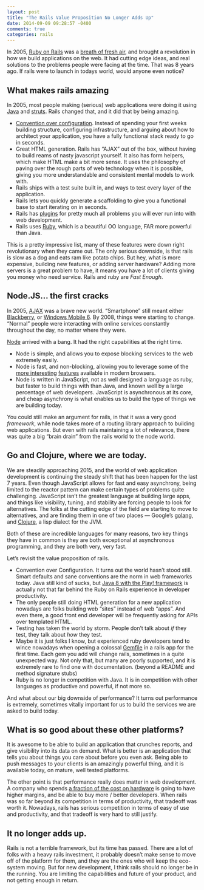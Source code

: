 ```yaml
---
layout: post
title: "The Rails Value Proposition No Longer Adds Up"
date: 2014-09-09 09:28:57 -0400
comments: true
categories: rails
---
```


In 2005, [Ruby on Rails][rails] was a [breath of fresh air][blogin10],
and brought a revolution in how we build applications on the web. It
had cutting edge ideas, and real solutions to the problems people were
facing at the time. That was 8 years ago. If rails were to launch in
todays world, would anyone even notice?

## What makes rails amazing

In 2005, most people making (serious) web applications were doing it
using [Java][java] and [struts][struts]. Rails changed that, and it
did that by being amazing.

- [Convention over configuration][coc]. Instead of spending your first
  weeks building structure, configuring infrastructure, and arguing
  about how to architect your application, you have a fully functional
  stack ready to go in seconds.
- Great HTML generation. Rails has “AJAX” out of the box, without
  having to build reams of nasty javascript yourself. It also has form
  helpers, which make HTML make a bit more sense. It uses the
  philosophy of paving over the rough parts of web technology when it
  is possible, giving you more understandable and consistent mental
  models to work with.
- Rails ships with a test suite built in, and ways to test every layer
  of the application.
- Rails lets you quickly generate a scaffolding to give you a
  functional base to start iterating on in seconds.
- Rails has [plugins][rubygems] for pretty much all problems you will
  ever run into with web development.
- Rails uses [Ruby][ruby], which is a beautiful OO language, FAR more
  powerful than Java.

This is a pretty impressive list, many of these features were down
right revolutionary when they came out. The only serious downside, is
that rails is slow as a dog and eats ram like potato chips. But hey,
what is more expensive, building new features, or adding server
hardware? Adding more servers is a great problem to have, it means you
have a lot of clients giving you money who need service. Rails and
ruby are _Fast Enough_.

## Node.JS… the first cracks

In 2005, [AJAX][ajax] was a brave new world. “Smartphone” still meant
either [Blackberry][bb], or [Windows Mobile 6][winmo]. By 2008, things
were starting to change. “Normal” people were interacting with online
services constantly throughout the day, no matter where they were.

[Node][node] arrived with a bang. It had the right capabilities at the
right time.

- Node is simple, and allows you to expose blocking services to the
  web extremely easily.
- Node is fast, and non-blocking, allowing you to leverage some of the
  [more interesting][websocket] [features][sse] available in modern
  browsers.
- Node is written in JavaScript, not as well designed a language as
  ruby, but faster to build things with than Java, and known well by a
  large percentage of web developers. JavaScript is asynchronous at
  its core, and cheap asynchrony is what enables us to build the type
  of things we are building today.

You could still make an argument for rails, in that it was a very good
_framework_, while node takes more of a routing library approach to
building web applications. But even with rails maintaining a lot of
relevance, there was quite a big “brain drain” from the rails world to
the node world.

## Go and Clojure, where we are today.

We are steadily approaching 2015, and the world of web application
development is continuing the steady shift that has been happen for
the last 7 years. Even though JavaScript allows for fast and easy
asynchrony, being limited to the reactor pattern can make certain
types of problems quite challenging. JavaScript isn’t the greatest
language at building large apps, and things like visibility, tuning,
and stability are forcing people to look for alternatives. The folks
at the cutting edge of the field are starting to move to alternatives,
and are finding them in one of two places — Google’s [golang][go], and
[Clojure][clojure], a lisp dialect for the JVM.

Both of these are incredible languages for many reasons, two key
things they have in common is they are both exceptional at
asynchronous programming, and they are both very, very fast.

Let’s revisit the value proposition of rails.

- Convention over Configuration. It turns out the world hasn’t stood
  still. Smart defaults and sane conventions are the norm in web
  frameworks today. Java still kind of sucks, but
  [Java 8 with the Play! framework][playjava] is actually not that far
  behind the Ruby on Rails experience in developer productivity.
- The only people still doing HTML generation for a new application
  nowadays are folks building web “sites” instead of web “apps”. And
  even there, a good front end developer will be frequently asking for
  APIs over templated HTML.
- Testing has taken the world by storm. People don’t talk about _if_
  they test, they talk about _how_ they test.
- Maybe it is just folks I know, but experienced ruby developers tend
  to wince nowadays when opening a colossal [Gemfile][gemfile] in a
  rails app for the first time. Each gem you add will change rails,
  sometimes in a quite unexpected way. Not only that, but many are
  poorly supported, and it is extremely rare to find one with
  documentation. (beyond a README and method signature stubs)
- Ruby is no longer in competition with Java. It is in competition
  with other languages as productive and powerful, if not more so.

And what about our big downside of performance? It turns out
performance is extremely, sometimes vitally important for us to build
the services we are asked to build today.

## What is so good about these other platforms?

It is awesome to be able to build an application that crunches
reports, and give visibility into its data on demand. What is better
is an application that tells you about things you care about before
you even ask. Being able to push messages to your clients is an
amazingly powerful thing, and it is available today, on mature, well
tested platforms.

The other point is that performance really does matter in web
development. A company who spends
[a fraction of the cost on hardware][webappperf] is going to have
higher margins, and be able to buy more / better developers. When
rails was so far beyond its competition in terms of productivity, that
tradeoff was worth it. Nowadays, rails has serious competition in
terms of easy of use and productivity, and that tradeoff is very hard
to still justify.

## It no longer adds up.

Rails is not a terrible framework, but its time has passed. There are
a lot of folks with a heavy rails investment, it probably doesn’t make
sense to move off of the platform for them, and they are the ones who
will keep the eco-system moving. But for new development, I think
rails should no longer be in the running. You are limiting the
capabilities and future of your product, and not getting enough in
return.


[rails]: http://rubyonrails.org/
[blogin10]: http://www.youtube.com/watch?v=Gzj723LkRJY&feature=youtu.be
[java]: http://www.oracle.com/technetwork/java/index.html
[struts]: http://struts.apache.org/
[coc]: http://en.wikipedia.org/wiki/Convention_over_configuration
[rubygems]: http://rubygems.org/
[ruby]: https://www.ruby-lang.org/en/
[ajax]: http://en.wikipedia.org/wiki/Ajax_(programming)
[bb]: http://mobilesphonez.blogspot.ca/2011/12/blackberry-models-pictures.html
[winmo]: https://www.google.ca/search?q=windows+mobile+6&es_sm=119&tbm=isch&tbo=u&source=univ&sa=X&ei=A3QOVKLEIMGRgwTGkoHoCg&ved=0CCcQsAQ&biw=1585&bih=1164
[node]: http://nodejs.org/
[websocket]: https://developer.mozilla.org/en/docs/WebSockets
[sse]: https://developer.mozilla.org/en-US/docs/Server-sent_events/Using_server-sent_events
[go]: http://golang.org/
[clojure]: http://clojure.org/
[playjava]: https://www.playframework.com/
[gemfile]: http://bundler.io/
[webappperf]: http://www.techempower.com/benchmarks/#section=data-r9&hw=peak&test=query
